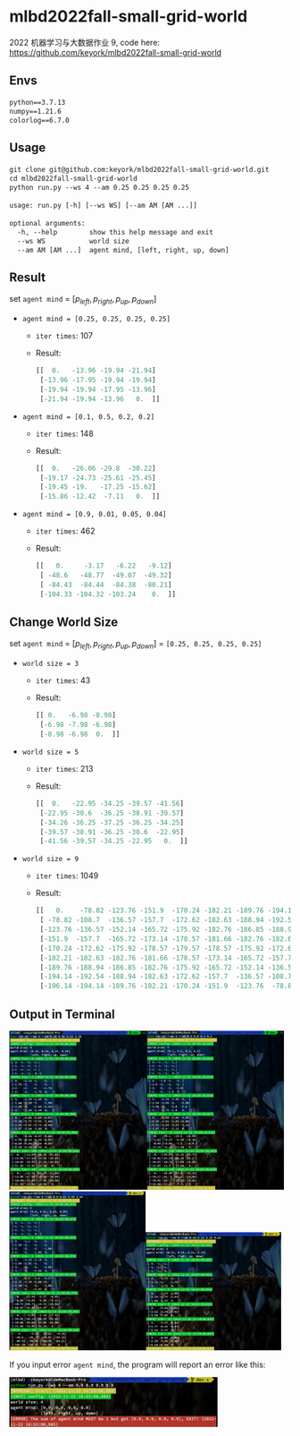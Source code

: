# mlbd2022fall-small-grid-world

2022 机器学习与大数据作业 9, code here: https://github.com/keyork/mlbd2022fall-small-grid-world

## Envs

```
python==3.7.13
numpy==1.21.6
colorlog==6.7.0
```

## Usage

```shell
git clone git@github.com:keyork/mlbd2022fall-small-grid-world.git
cd mlbd2022fall-small-grid-world
python run.py --ws 4 --am 0.25 0.25 0.25 0.25

usage: run.py [-h] [--ws WS] [--am AM [AM ...]]

optional arguments:
  -h, --help        show this help message and exit
  --ws WS           world size
  --am AM [AM ...]  agent mind, [left, right, up, down]
```

## Result

set `agent mind` = $[p_{left}, p_{right}, p_{up}, p_{down}]$

- `agent mind = [0.25, 0.25, 0.25, 0.25]`

  - `iter times`: 107

  - Result:

    ```python
    [[  0.   -13.96 -19.94 -21.94]
     [-13.96 -17.95 -19.94 -19.94]
     [-19.94 -19.94 -17.95 -13.96]
     [-21.94 -19.94 -13.96   0.  ]]
    ```

- `agent mind = [0.1, 0.5, 0.2, 0.2]`

  - `iter times`: 148

  - Result:

    ```python
    [[  0.   -26.06 -29.8  -30.22]
     [-19.17 -24.73 -25.61 -25.45]
     [-19.45 -19.   -17.25 -15.62]
     [-15.86 -12.42  -7.11   0.  ]]
    ```

- `agent mind = [0.9, 0.01, 0.05, 0.04]`

  - `iter times`: 462

  - Result:

    ```python
    [[   0.     -3.17   -6.22   -9.12]
     [ -48.6   -48.77  -49.07  -49.32]
     [ -84.43  -84.44  -84.38  -80.21]
     [-104.33 -104.32 -103.24    0.  ]]
    ```

## Change World Size

set `agent mind` = $[p_{left}, p_{right}, p_{up}, p_{down}]$ = `[0.25, 0.25, 0.25, 0.25] `

- `world size = 3`

  - `iter times`: 43

  - Result:

    ```python
    [[ 0.   -6.98 -8.98]
     [-6.98 -7.98 -6.98]
     [-8.98 -6.98  0.  ]]
    ```

- `world size = 5`

  - `iter times`: 213

  - Result:

    ```python
    [[  0.   -22.95 -34.25 -39.57 -41.56]
     [-22.95 -30.6  -36.25 -38.91 -39.57]
     [-34.26 -36.25 -37.25 -36.25 -34.25]
     [-39.57 -38.91 -36.25 -30.6  -22.95]
     [-41.56 -39.57 -34.25 -22.95   0.  ]]
    ```

- `world size = 9`

  - `iter times`: 1049

  - Result:

    ```python
    [[   0.    -78.82 -123.76 -151.9  -170.24 -182.21 -189.76 -194.14 -196.14]
     [ -78.82 -108.7  -136.57 -157.7  -172.62 -182.63 -188.94 -192.54 -194.14]
     [-123.76 -136.57 -152.14 -165.72 -175.92 -182.76 -186.85 -188.94 -189.76]
     [-151.9  -157.7  -165.72 -173.14 -178.57 -181.66 -182.76 -182.63 -182.21]
     [-170.24 -172.62 -175.92 -178.57 -179.57 -178.57 -175.92 -172.62 -170.24]
     [-182.21 -182.63 -182.76 -181.66 -178.57 -173.14 -165.72 -157.7  -151.9 ]
     [-189.76 -188.94 -186.85 -182.76 -175.92 -165.72 -152.14 -136.57 -123.76]
     [-194.14 -192.54 -188.94 -182.63 -172.62 -157.7  -136.57 -108.7   -78.82]
     [-196.14 -194.14 -189.76 -182.21 -170.24 -151.9  -123.76  -78.82    0.  ]]
    ```

## Output in Terminal

<img src="report_img/image-20221122164941755.png" alt="image-20221122164941755" style="zoom: 33%;" /><img src="report_img/image-20221122165026923.png" alt="image-20221122165026923" style="zoom: 33%;" /><img src="report_img/image-20221122165103678.png" alt="image-20221122165103678" style="zoom: 33%;" /><img src="report_img/image-20221122165424154.png" alt="image-20221122165424154" style="zoom:33%;" />

If you input error `agent mind`, the program will report an error like this:

<img src="report_img/image-20221122165321351.png" alt="image-20221122165321351" style="zoom:50%;" />
